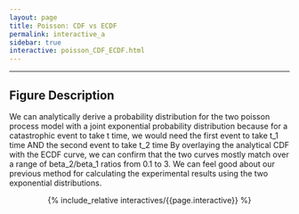 ```yaml
---
layout: page
title: Poisson: CDF vs ECDF
permalink: interactive_a
sidebar: true
interactive: poisson_CDF_ECDF.html
---
```

---

## Figure Description
We can analytically derive a probability distribution for the two poisson process model with a joint exponential probability distribution because for a catastrophic event to take t time, we would need the first event to take t_1 time AND the second event to take t_2 time
By overlaying the analytical CDF with the ECDF curve, we can confirm that the two curves mostly match over a range of beta_2/beta_1 ratios from 0.1 to 3. We can feel good about our previous method for calculating the experimental results using the two exponential distributions. 

<!-- The below line includes the interactive figure. Do not change! -->
<center>

{% include_relative interactives/{{page.interactive}} %}

</center>


